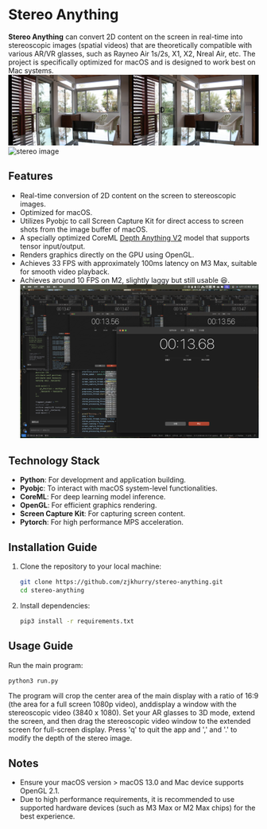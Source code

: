 # Stereo Anything

**Stereo Anything** can convert 2D content on the screen in real-time into stereoscopic images (spatial videos) that are theoretically compatible with various AR/VR glasses, such as Rayneo Air 1s/2s, X1, X2, Nreal Air, etc. The project is specifically optimized for macOS and is designed to work best on Mac systems.
![stereo image](img/1.jpeg)
![stereo image](img/2.gif)

## Features

- Real-time conversion of 2D content on the screen to stereoscopic images.
- Optimized for macOS.
- Utilizes Pyobjc to call Screen Capture Kit for direct access to screen shots from the image buffer of macOS.
- A specially optimized CoreML [Depth Anything V2](https://github.com/DepthAnything/Depth-Anything-V2) model that supports tensor input/output.
- Renders graphics directly on the GPU using OpenGL.
- Achieves 33 FPS with approximately 100ms latency on M3 Max, suitable for smooth video playback.
- Achieves around 10 FPS on M2, slightly laggy but still usable :satisfied:.
![delay](img/delay.jpeg)

## Technology Stack

- **Python**: For development and application building.
- **Pyobjc**: To interact with macOS system-level functionalities.
- **CoreML**: For deep learning model inference.
- **OpenGL**: For efficient graphics rendering.
- **Screen Capture Kit**: For capturing screen content.
- **Pytorch**: For high performance MPS acceleration.

## Installation Guide

1. Clone the repository to your local machine:
   ```bash
   git clone https://github.com/zjkhurry/stereo-anything.git
   cd stereo-anything
   ```

2. Install dependencies:
   ```bash
   pip3 install -r requirements.txt
   ```

## Usage Guide

Run the main program:
```bash
python3 run.py
```
The program will crop the center area of the main display with a ratio of 16:9 (the area for a full screen 1080p video), anddisplay a window with the stereoscopic video (3840 x 1080). Set your AR glasses to 3D mode, extend the screen, and then drag the stereoscopic video window to the extended screen for full-screen display. Press 'q' to quit the app and ',' and '.' to modify the depth of the stereo image. 

## Notes

- Ensure your macOS version > macOS 13.0 and Mac device supports OpenGL 2.1.
- Due to high performance requirements, it is recommended to use supported hardware devices (such as M3 Max or M2 Max chips) for the best experience.
